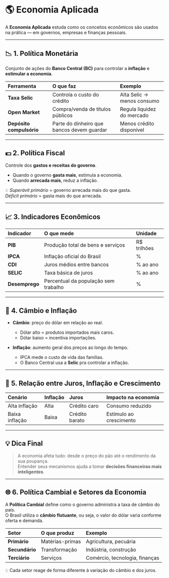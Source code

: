 # 🌎 Economia Aplicada

A **Economia Aplicada** estuda como os conceitos econômicos são usados na prática — em governos, empresas e finanças pessoais.

---

## 📉 1. Política Monetária

Conjunto de ações do **Banco Central (BC)** para controlar a **inflação** e **estimular a economia**.

| Ferramenta | O que faz | Exemplo |
|:-------------|:--------------|:--------------|
| **Taxa Selic** | Controla o custo do crédito | Alta Selic → menos consumo |
| **Open Market** | Compra/venda de títulos públicos | Regula liquidez do mercado |
| **Depósito compulsório** | Parte do dinheiro que bancos devem guardar | Menos crédito disponível |

---

## 💵 2. Política Fiscal

Controle dos **gastos e receitas do governo**.

- Quando o governo **gasta mais**, estimula a economia.  
- Quando **arrecada mais**, reduz a inflação.

💡 *Superávit primário* = governo arrecada mais do que gasta.  
*Déficit primário* = gasta mais do que arrecada.

---

## 📈 3. Indicadores Econômicos

| Indicador | O que mede | Unidade |
|:------------|:-------------|:-------------|
| **PIB** | Produção total de bens e serviços | R$ trilhões |
| **IPCA** | Inflação oficial do Brasil | % |
| **CDI** | Juros médios entre bancos | % ao ano |
| **SELIC** | Taxa básica de juros | % ao ano |
| **Desemprego** | Percentual da população sem trabalho | % |

---

## 💱 4. Câmbio e Inflação

- **Câmbio**: preço do dólar em relação ao real.  
  - Dólar alto = produtos importados mais caros.  
  - Dólar baixo = incentiva importações.

- **Inflação**: aumento geral dos preços ao longo do tempo.  
  - IPCA mede o custo de vida das famílias.  
  - O Banco Central usa a **Selic** pra controlar a inflação.

---

## 🏦 5. Relação entre Juros, Inflação e Crescimento

| Cenário | Inflação | Juros | Impacto na economia |
|:-----------|:-----------|:-----------|:----------------|
| Alta inflação | Alta | Crédito caro | Consumo reduzido |
| Baixa inflação | Baixa | Crédito barato | Estímulo ao crescimento |

---

## 💡 Dica Final

> A economia afeta tudo: desde o preço do pão até o rendimento da sua poupança.  
> Entender seus mecanismos ajuda a tomar **decisões financeiras mais inteligentes**.


---

## 🌐 6. Política Cambial e Setores da Economia

A **Política Cambial** define como o governo administra a taxa de câmbio do país.  
O Brasil utiliza o **câmbio flutuante**, ou seja, o valor do dólar varia conforme oferta e demanda.

| Setor | O que produz | Exemplo |
|:-------|:----------------|:--------------|
| **Primário** | Matérias-primas | Agricultura, pecuária |
| **Secundário** | Transformação | Indústria, construção |
| **Terciário** | Serviços | Comércio, tecnologia, finanças |

💡 Cada setor reage de forma diferente à variação do câmbio e dos juros.

